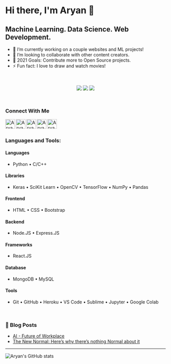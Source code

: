 # Hi there, I'm Aryan 👋

## Machine Learning. Data Science. Web Development.
- 🔭 I’m currently working on a couple websites and ML projects!
- 👯 I’m looking to collaborate with other content creators.
- 🥅 2021 Goals: Contribute more to Open Source projects.
- ⚡ Fun fact: I love to draw and watch movies!
<br>

<!-- <img align="right" alt="AryanFelix's Top Languages" src="https://github-readme-stats.vercel.app/api/top-langs/?username=AryanFelix" /> -->

<p align="center">
  <img src="https://github-readme-stats.vercel.app/api/top-langs/?username=AryanFelix" align="center" />
  <img src="https://upload.wikimedia.org/wikipedia/commons/thumb/0/00/Antonia_Sautter_Creations.png/120px-Antonia_Sautter_Creations.png" align="center" />
  <img src="https://analyticsindiamag.com/wp-content/uploads/2019/04/giphy-7.gif" align="center"/> 
</p>
<br>

### Connect With Me

[<img align="left" alt="AryanFelix | Portfolio" width="30px" src="https://img.icons8.com/dusk/2x/internet--v2.gif" />][portfolio]
[<img align="left" alt="AryanFelix | Twitter" width="30px" src="https://img.icons8.com/ios-filled/2x/twitter-circled--v2.gif" />][twitter] 
[<img align="left" alt="AryanFelix | LinkedIn" width="30px" src="https://img.icons8.com/material-outlined/2x/linkedin--v2.gif" />][linkedin] 
[<img align="left" alt="AryanFelix | Instagram" width="30px" src="https://img.icons8.com/ios/2x/instagram-new--v3.gif" />][instagram] 
[<img align="left" alt="AryanFelix | DEV" width="30px" src="https://img.icons8.com/color/2x/devpost.png" />][DEV] 
<br>
<br>

### Languages and Tools:

#### Languages
* Python • C/C++
#### Libraries
* Keras • SciKit Learn • OpenCV • 
TensorFlow • NumPy • Pandas
#### Frontend
* HTML • CSS • Bootstrap
#### Backend
* Node.JS • Express.JS
#### Frameworks
* React.JS
#### Database
* MongoDB • MySQL
#### Tools
* Git • GitHub • Heroku • 
VS Code • Sublime • 
Jupyter • Google Colab
<br>



### 📕 Blog Posts

<!-- BLOG-POST-LIST:START -->
- [AI - Future of Workplace](https://www.peoplehum.com/blog/artificial-intelligence-future-of-workplace-aryan-felix/)
- [The New Normal: Here’s why there’s nothing Normal about it](https://www.peoplehum.com/blog/the-new-normal-heres-why-theres-nothing-normal-about-it/)
<!-- BLOG-POST-LIST:END -->

---

![Aryan's GitHub stats](https://github-readme-stats.vercel.app/api?username=AryanFelix&show_icons=true&theme=dracula)



[twitter]: https://twitter.com/aryanfelix60
[instagram]: https://www.instagram.com/aryanfelix/
[linkedin]: https://www.linkedin.com/in/aryan-felix-815a42193/
[github]: https://github.com/AryanFelix
[DEV]: https://dev.to/aryanfelix
[portfolio]: https://www.aryanfelix.ml
